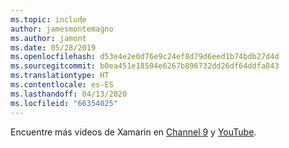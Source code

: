 ```yaml
---
ms.topic: include
author: jamesmontemagno
ms.author: jamont
ms.date: 05/28/2019
ms.openlocfilehash: d53e4e2e0d76e9c24ef8d79d6eed1b74bdb27d4d
ms.sourcegitcommit: b0ea451e18504e6267b896732dd26df64ddfa843
ms.translationtype: HT
ms.contentlocale: es-ES
ms.lasthandoff: 04/13/2020
ms.locfileid: "66354025"
---
```

Encuentre más vídeos de Xamarin en [Channel 9](https://channel9.msdn.com/Shows/XamarinShow) y [YouTube](https://www.youtube.com/c/XamarinDevelopers).
